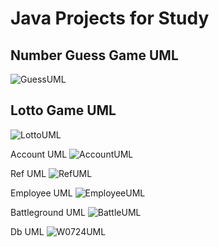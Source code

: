 # Java Projects for Study

## Number Guess Game UML
![GuessUML](https://user-images.githubusercontent.com/24764210/88476109-ac2ae300-cf70-11ea-91e8-83b9554b503d.png)


## Lotto Game UML
![LottoUML](https://user-images.githubusercontent.com/24764210/88476117-c664c100-cf70-11ea-82f8-a59367c7d615.png)


Account UML
![AccountUML](https://user-images.githubusercontent.com/24764210/88476124-d67ca080-cf70-11ea-8253-150ed3bb0845.png)


Ref UML
![RefUML](https://user-images.githubusercontent.com/24764210/88476138-07f56c00-cf71-11ea-9dd9-193eeb38dd09.png)


Employee UML
![EmployeeUML](https://user-images.githubusercontent.com/24764210/88476214-bb5e6080-cf71-11ea-8b22-5395522e7621.png)


Battleground UML
![BattleUML](https://user-images.githubusercontent.com/24764210/88476227-d5983e80-cf71-11ea-9a4b-1b05a2a5dbf0.png)


Db UML
![W0724UML](https://user-images.githubusercontent.com/24764210/88476240-e5b01e00-cf71-11ea-98b6-6393fdfeed4d.png)
